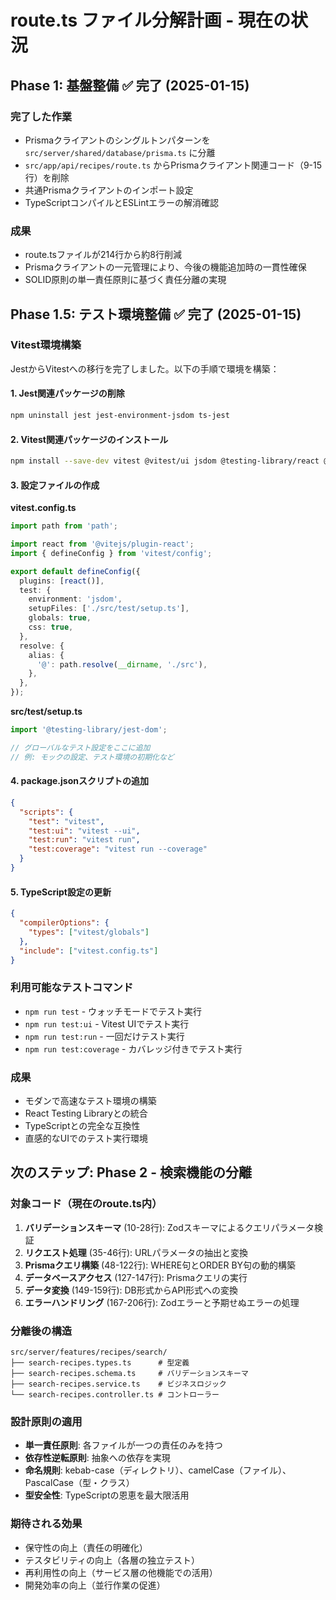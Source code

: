 # route.ts ファイル分解計画 - 現在の状況

## Phase 1: 基盤整備 ✅ 完了 (2025-01-15)

### 完了した作業

- Prismaクライアントのシングルトンパターンを `src/server/shared/database/prisma.ts` に分離
- `src/app/api/recipes/route.ts` からPrismaクライアント関連コード（9-15行）を削除
- 共通Prismaクライアントのインポート設定
- TypeScriptコンパイルとESLintエラーの解消確認

### 成果

- route.tsファイルが214行から約8行削減
- Prismaクライアントの一元管理により、今後の機能追加時の一貫性確保
- SOLID原則の単一責任原則に基づく責任分離の実現

## Phase 1.5: テスト環境整備 ✅ 完了 (2025-01-15)

### Vitest環境構築

JestからVitestへの移行を完了しました。以下の手順で環境を構築：

#### 1. Jest関連パッケージの削除

```bash
npm uninstall jest jest-environment-jsdom ts-jest
```

#### 2. Vitest関連パッケージのインストール

```bash
npm install --save-dev vitest @vitest/ui jsdom @testing-library/react @testing-library/jest-dom @testing-library/user-event @vitejs/plugin-react
```

#### 3. 設定ファイルの作成

**vitest.config.ts**

```typescript
import path from 'path';

import react from '@vitejs/plugin-react';
import { defineConfig } from 'vitest/config';

export default defineConfig({
  plugins: [react()],
  test: {
    environment: 'jsdom',
    setupFiles: ['./src/test/setup.ts'],
    globals: true,
    css: true,
  },
  resolve: {
    alias: {
      '@': path.resolve(__dirname, './src'),
    },
  },
});
```

**src/test/setup.ts**

```typescript
import '@testing-library/jest-dom';

// グローバルなテスト設定をここに追加
// 例: モックの設定、テスト環境の初期化など
```

#### 4. package.jsonスクリプトの追加

```json
{
  "scripts": {
    "test": "vitest",
    "test:ui": "vitest --ui",
    "test:run": "vitest run",
    "test:coverage": "vitest run --coverage"
  }
}
```

#### 5. TypeScript設定の更新

```json
{
  "compilerOptions": {
    "types": ["vitest/globals"]
  },
  "include": ["vitest.config.ts"]
}
```

### 利用可能なテストコマンド

- `npm run test` - ウォッチモードでテスト実行
- `npm run test:ui` - Vitest UIでテスト実行
- `npm run test:run` - 一回だけテスト実行
- `npm run test:coverage` - カバレッジ付きでテスト実行

### 成果

- モダンで高速なテスト環境の構築
- React Testing Libraryとの統合
- TypeScriptとの完全な互換性
- 直感的なUIでのテスト実行環境

## 次のステップ: Phase 2 - 検索機能の分離

### 対象コード（現在のroute.ts内）

1. **バリデーションスキーマ** (10-28行): Zodスキーマによるクエリパラメータ検証
2. **リクエスト処理** (35-46行): URLパラメータの抽出と変換
3. **Prismaクエリ構築** (48-122行): WHERE句とORDER BY句の動的構築
4. **データベースアクセス** (127-147行): Prismaクエリの実行
5. **データ変換** (149-159行): DB形式からAPI形式への変換
6. **エラーハンドリング** (167-206行): Zodエラーと予期せぬエラーの処理

### 分離後の構造

```
src/server/features/recipes/search/
├── search-recipes.types.ts      # 型定義
├── search-recipes.schema.ts     # バリデーションスキーマ
├── search-recipes.service.ts    # ビジネスロジック
└── search-recipes.controller.ts # コントローラー
```

### 設計原則の適用

- **単一責任原則**: 各ファイルが一つの責任のみを持つ
- **依存性逆転原則**: 抽象への依存を実現
- **命名規則**: kebab-case（ディレクトリ）、camelCase（ファイル）、PascalCase（型・クラス）
- **型安全性**: TypeScriptの恩恵を最大限活用

### 期待される効果

- 保守性の向上（責任の明確化）
- テスタビリティの向上（各層の独立テスト）
- 再利用性の向上（サービス層の他機能での活用）
- 開発効率の向上（並行作業の促進）
